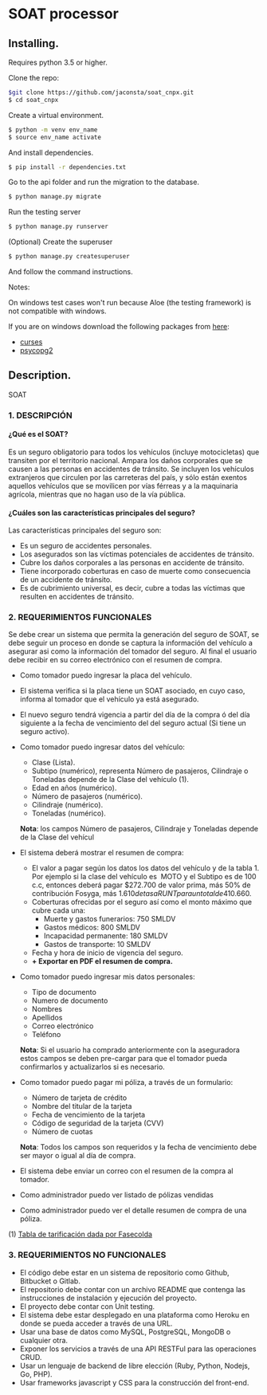 # SOAT processor

## Installing.

Requires python 3.5 or higher.

Clone the repo:
``` sh
$git clone https://github.com/jaconsta/soat_cnpx.git
$ cd soat_cnpx
```

Create a virtual environment.

``` sh
$ python -m venv env_name
$ source env_name activate
```

And install dependencies.

``` sh
$ pip install -r dependencies.txt
```

Go to the api folder and run the migration to the database.

``` sh
$ python manage.py migrate
```

Run the testing server
``` sh
$ python manage.py runserver
```

(Optional) Create the superuser
``` sh
$ python manage.py createsuperuser
```

And follow the command instructions.

Notes:

On windows test cases won't run because Aloe (the testing framework) is
not compatible with windows.

If you are on windows download the following packages from
[here](http://www.lfd.uci.edu/%7Egohlke/pythonlibs/):
  - [curses](http://www.lfd.uci.edu/~gohlke/pythonlibs/#curses)
  - [psycopg2](http://www.lfd.uci.edu/~gohlke/pythonlibs/#psycopg)

## Description.

SOAT

### 1. DESCRIPCIÓN

#### ¿Qué es el SOAT?

Es un seguro obligatorio para todos los vehículos (incluye motocicletas) que transiten por el territorio nacional.
Ampara los daños corporales que se causen a las personas en accidentes de tránsito.
Se incluyen los vehículos extranjeros que circulen por las carreteras del país, y sólo están exentos aquellos vehículos
que se movilicen por vías férreas y a la maquinaria agrícola, mientras que no hagan uso de la vía pública.

#### ¿Cuáles son las características principales del seguro?

Las características principales del seguro son:
 - Es un seguro de accidentes personales.
 - Los asegurados son las víctimas potenciales de accidentes de tránsito.
 - Cubre los daños corporales a las personas en accidente de tránsito.
 - Tiene incorporado coberturas en caso de muerte como consecuencia de un accidente de tránsito.
 - Es de cubrimiento universal, es decir, cubre a todas las víctimas que resulten en accidentes de tránsito.



### 2.  REQUERIMIENTOS FUNCIONALES

Se debe crear un sistema que permita la generación del seguro de SOAT, se debe seguir un proceso en donde se captura la
información del vehículo a asegurar asi como la información del tomador del seguro. Al final el usuario debe recibir en
su correo electrónico con el resumen de compra.

 - Como tomador puedo ingresar la placa del vehículo.

 - El sistema verifica si la placa tiene un SOAT asociado, en cuyo caso, informa al tomador que el vehículo ya está asegurado.

 - El nuevo seguro tendrá vigencia a partir del día de la compra ó del día siguiente a la fecha de vencimiento del del seguro actual (Si tiene un seguro activo).

 - Como tomador puedo ingresar datos del vehículo:
   - Clase (Lista).
   - Subtipo (numérico), representa Número de pasajeros, Cilindraje o Toneladas depende de la Clase del vehículo (​1)​.
   - Edad en años (numérico).
   - Número de pasajeros (numérico).
   - Cilindraje (numérico).
   - Toneladas (numérico).

   __Nota__: ​los campos​ ​Número de pasajeros, Cilindraje y Toneladas depende de la Clase del vehícul
 - El sistema deberá mostrar el resumen de compra:
   - El valor a pagar según los datos los datos del vehículo y de la tabla ​1​. Por ejemplo si la clase del vehículo es ​
   MOTO​ y el Subtipo es de ​100 c.c​, entonces deberá pagar $272.700 de valor  prima, más 50% de contribución Fosyga,
   más $1.610 de tasa RUNT para un total de ​$410.660.
   - Coberturas ofrecidas por el seguro así como el monto máximo que cubre cada una:
     - Muerte y gastos funerarios: 750 SMLDV
     - Gastos médicos: 800 SMLDV
     - Incapacidad permanente: 180 SMLDV
     - Gastos de transporte: 10 SMLDV
   - Fecha y hora de inicio de vigencia del seguro.
   - **+ ​Exportar en PDF el resumen de compra.**
 - Como tomador puedo ingresar mis datos personales:
   - Tipo de documento
   - Numero de documento
   - Nombres
   - Apellidos
   - Correo electrónico
   - Teléfono

   __Nota__:​ Si el usuario ha comprado anteriormente con la aseguradora estos campos se deben pre-cargar para que el tomador pueda confirmarlos y actualizarlos si es necesario.

 - Como tomador puedo pagar mi póliza, a través de un formulario:
   - Número de tarjeta de crédito
   - Nombre del titular de la tarjeta
   - Fecha de vencimiento de la tarjeta
   - Código de seguridad de la tarjeta (CVV)
   - Número de cuotas

   __Nota__:​ Todos los campos son requeridos y la fecha de vencimiento
   debe ser mayor o igual al día de compra.

 - El sistema debe enviar un correo con el resumen de la compra al tomador.
 - Como administrador puedo ver listado de pólizas vendidas
 - Como administrador puedo ver el detalle resumen de compra de una póliza.

(1) [Tabla de tarificación dada por Fasecolda​](http://www.fasecolda.com/files/1114/8406/4009/Tarifas_soat_2016C004-09.pdf)

### 3. REQUERIMIENTOS NO FUNCIONALES

- El código debe estar en un sistema de repositorio como Github,
Bitbucket o Gitlab.
- El repositorio debe contar con un archivo README que contenga las
 instrucciones de instalación y ejecución del proyecto.
- El proyecto debe contar con Unit testing.
- El sistema debe estar desplegado en una plataforma como Heroku en
donde se pueda acceder a través de una URL.
- Usar una base de datos como MySQL,  PostgreSQL, MongoDB o cualquier
otra.
- Exponer los servicios a través de una API RESTFul para las operaciones
CRUD.
- Usar un lenguaje de backend de libre elección (Ruby, Python, Nodejs,
Go, PHP).
- Usar frameworks javascript y CSS para la construcción del front-end.
